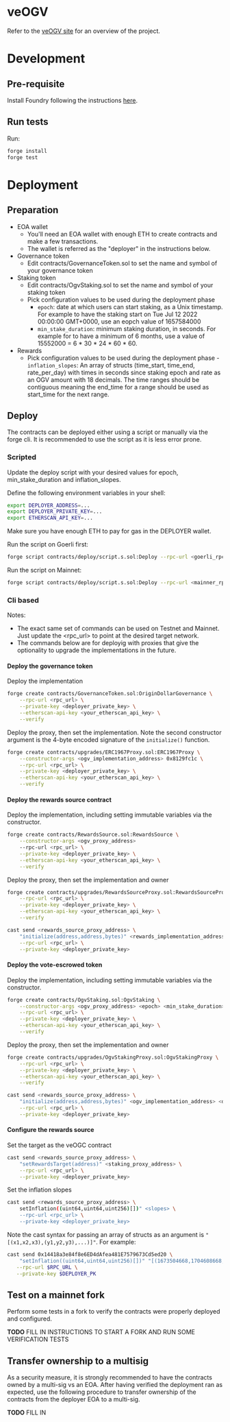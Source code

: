 # veOGV
Refer to the [veOGV site](https://originprotocol.github.io/veogv) for an overview of the project.

# Development

## Pre-requisite
Install Foundry following the instructions [here](https://book.getfoundry.sh/getting-started/installation).

## Run tests
Run:
```sh
forge install
forge test
```

# Deployment

## Preparation
 - EOA wallet
   - You'll need an EOA wallet with enough ETH to create contracts and make a few transactions.
   - The wallet is referred as the "deployer" in the instructions below.
 - Governance token
   - Edit contracts/GovernanceToken.sol to set the name and symbol of your governance token
 - Staking token
   - Edit contracts/OgvStaking.sol to set the name and symbol of your staking token
   - Pick configuration values to be used during the deployment phase
     - `epoch`: date at which users can start staking, as a Unix timestamp. For example to have the staking start on Tue Jul 12 2022 00:00:00 GMT+0000, use an eopch value of 1657584000
     - `min_stake_duration`: minimum staking duration, in seconds. For example for to have a minimum of 6 months, use a value of 15552000 = 6 * 30 * 24 * 60 * 60.
- Rewards
   - Pick configuration values to be used during the deployment phase
     -`inflation_slopes`: An array of structs (time_start, time_end, rate_per_day) with times in seconds since staking epoch and rate as an OGV amount with 18 decimals. The time ranges should be contiguous meaning the end_time for a range should be used as start_time for the next range.

## Deploy
The contracts can be deployed either using a script or manually via the forge cli. It is recommended to use the script as it is less error prone.

### Scripted
Update the deploy script with your desired values for epoch, min_stake_duration and inflation_slopes.

Define the following environment variables in your shell:
```sh
export DEPLOYER_ADDRESS=...
export DEPLOYER_PRIVATE_KEY=...
export ETHERSCAN_API_KEY=...
```

Make sure you have enough ETH to pay for gas in the DEPLOYER wallet.

Run the script on Goerli first:
```sh
forge script contracts/deploy/script.s.sol:Deploy --rpc-url <goerli_rpc_url> --broadcast --verify -vvvv
```

Run the script on Mainnet:
```sh
forge script contracts/deploy/script.s.sol:Deploy --rpc-url <mainner_rpc_url> --broadcast --verify -vvvv
```

### Cli based

Notes:
 - The exact same set of commands can be used on Testnet and Mainnet. Just update the <rpc_url> to point at the desired target network.
 - The commands below are for deployig with proxies that give the optionality to upgrade the implementations in the future.

#### Deploy the governance token
Deploy the implementation
```sh
forge create contracts/GovernanceToken.sol:OriginDollarGovernance \
    --rpc-url <rpc_url> \
    --private-key <deployer_private_key> \
    --etherscan-api-key <your_etherscan_api_key> \
    --verify
```

Deploy the proxy, then set the implementation.
Note the second constructor argument is the 4-byte encoded signature of the `initialize()` function.
```sh
forge create contracts/upgrades/ERC1967Proxy.sol:ERC1967Proxy \
    --constructor-args <ogv_implementation_address> 0x8129fc1c \
    --rpc-url <rpc_url> \
    --private-key <deployer_private_key> \
    --etherscan-api-key <your_etherscan_api_key> \
    --verify
```

#### Deploy the rewards source contract
Deploy the implementation, including setting immutable variables via the constructor.
```sh
forge create contracts/RewardsSource.sol:RewardsSource \
    --constructor-args <ogv_proxy_address>
    --rpc-url <rpc_url> \
    --private-key <deployer_private_key> \
    --etherscan-api-key <your_etherscan_api_key> \
    --verify
```

Deploy the proxy, then set the implementation and owner
```sh
forge create contracts/upgrades/RewardsSourceProxy.sol:RewardsSourceProxy \
    --rpc-url <rpc_url> \
    --private-key <deployer_private_key> \
    --etherscan-api-key <your_etherscan_api_key> \
    --verify
```

```sh
cast send <rewards_source_proxy_address> \
    "initialize(address,address,bytes)" <rewards_implementation_address> <deployer_address> ''\
    --rpc-url <rpc_url> \
    --private-key <deployer_private_key>
```

#### Deploy the vote-escrowed token
Deploy the implementation, including setting immutable variables via the constructor.
```sh
forge create contracts/OgvStaking.sol:OgvStaking \
    --constructor-args <ogv_proxy_address> <epoch> <min_stake_duration> <rewards_proxy_address> \
    --rpc-url <rpc_url> \
    --private-key <deployer_private_key> \
    --etherscan-api-key <your_etherscan_api_key> \
    --verify
```

Deploy the proxy, then set the implementation and owner
```sh
forge create contracts/upgrades/OgvStakingProxy.sol:OgvStakingProxy \
    --rpc-url <rpc_url> \
    --private-key <deployer_private_key> \
    --etherscan-api-key <your_etherscan_api_key> \
    --verify
```

```sh
cast send <rewards_source_proxy_address> \
    "initialize(address,address,bytes)" <ogv_implementation_address> <deployer_address> ''\
    --rpc-url <rpc_url> \
    --private-key <deployer_private_key>
```

#### Configure the rewards source
Set the target as the veOGC contract
```sh
cast send <rewards_source_proxy_address> \
    "setRewardsTarget(address)" <staking_proxy_address> \
    --rpc-url <rpc_url> \
    --private-key <deployer_private_key>
```

Set the inflation slopes
```sh
cast send <rewards_source_proxy_address> \
    setInflation((uint64,uint64,uint256)[])" <slopes> \
    --rpc-url <rpc_url> \
    --private-key <deployer_private_key>
```
Note the cast syntax for passing an array of structs as an argument is `"[(x1,x2,x3),(y1,y2,y3),...)]"`. For example:
```sh
cast send 0x14418a3e84f8e6ED4dAfea481E7579673Cd5ed20 \
    "setInflation((uint64,uint64,uint256)[])" "[(1673504668,1704608668,100000000000000000000000),(1704608668,1735712668,1000000000000000000000)]" \
   --rpc-url $RPC_URL \
   --private-key $DEPLOYER_PK
```

## Test on a mainnet fork
Perform some tests in a fork to verify the contracts were properly deployed and configured.

**TODO** FILL IN INSTRUCTIONS TO START A FORK AND RUN SOME VERIFICATION TESTS

## Transfer ownership to a multisig
As a security measure, it is strongly recommended to have the contracts owned by a multi-sig vs an EOA. After having verified the deployment ran as expected, use the following procedure to transfer ownership of the contracts from the deployer EOA to a multi-sig.

**TODO** FILL IN
